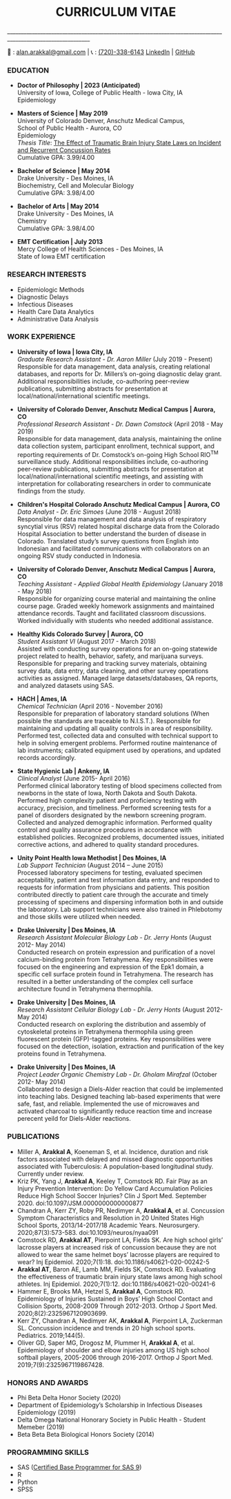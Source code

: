 <h1 align="center">CURRICULUM VITAE</h1>
____________________________________________________________________________________________________________

📧 : [alan.arakkal@gmail.com](mailto:alan.arakkal@gmail.com)  |  📞 : [(720)-338-6143](tel:7203381643)
[LinkedIn](https://www.linkedin.com/in/alan-arakkal-277025a0/)  | [GitHub](https://github.com/a1arakkal) 

### EDUCATION

  -  **Doctor of Philosophy | 2023 (Anticipated)**<br>
  University of Iowa, College of Public Health - Iowa City, IA<br>
  Epidemiology
  
  -  **Masters of Science | May 2019** <br>
  University of Colorado Denver, Anschutz Medical Campus,<br>
  School of Public Health - Aurora, CO<br>
  Epidemiology <br>
  _Thesis Title_: [The Effect of Traumatic Brain Injury State Laws on Incident and Recurrent Concussion Rates](https://mountainscholar.org/handle/10968/3443)<br>
  Cumulative GPA: 3.99/4.00
  
  -  **Bachelor of Science | May 2014**<br>
  Drake University - Des Moines, IA<br>
  Biochemistry, Cell and Molecular Biology<br>
  Cumulative GPA: 3.98/4.00
  
  -  **Bachelor of Arts | May 2014**<br>
  Drake University - Des Moines, IA<br>
  Chemistry<br>
  Cumulative GPA: 3.98/4.00
  
  -  **EMT Certification | July 2013**<br>
  Mercy College of Health Sciences - Des Moines, IA<br>
  State of Iowa EMT certification


### RESEARCH INTERESTS
  -  Epidemiologic Methods
  -  Diagnostic Delays
  -  Infectious Diseases
  -  Health Care Data Analytics
  -  Administrative Data Analysis
  
### WORK EXPERIENCE

  -  **University of Iowa | Iowa City, IA**<br>
  _Graduate Research Assistant - Dr. Aaron Miller_	(July 2019 - Present)<br>
  Responsible for data management, data analysis, creating relational databases, and reports for Dr. Millers’s on-going diagnostic delay grant. Additional responsibilities include, co-authoring peer-review publications, submitting abstracts for presentation at local/national/international scientific meetings.
  
  -  **University of Colorado Denver, Anschutz Medical Campus | Aurora, CO**<br>
  _Professional Research Assistant - Dr. Dawn Comstock_	(April 2018 - May 2019)<br>
  Responsible for data management, data analysis, maintaining the online data collection system, participant enrollment, technical support, and reporting       requirements of Dr. Comstock’s on-going High School RIO<sup>TM</sup> surveillance study. Additional responsibilities include, co-authoring peer-review publications, submitting abstracts for presentation at local/national/international scientific meetings, and assisting with interpretation for collaborating researchers in order to communicate findings from the study.

  -  **Children's Hospital Colorado Anschutz Medical Campus | Aurora, CO**<br>
_Data Analyst - Dr. Eric Simoes_	(June 2018 - August 2018)<br>
Responsible for data management and data analysis of respiratory syncytial virus (RSV) related hospital discharge data from the Colorado Hospital Association to better understand the burden of disease in Colorado. Translated study’s survey questions from English into Indonesian and facilitated communications with collaborators on an ongoing RSV study conducted in Indonesia. 

  -  **University of Colorado Denver, Anschutz Medical Campus | Aurora, CO**<br>
  _Teaching Assistant - Applied Global Health Epidemiology_	(January 2018 - May 2018)<br>
  Responsible for organizing course material and maintaining the online course page. Graded weekly homework assignments and maintained attendance records. Taught and facilitated classroom discussions. Worked individually with students who needed additional assistance.
  
  -  **Healthy Kids Colorado Survey | Aurora, CO**<br>
  _Student Assistant VI_ (August 2017 - March 2018)<br>
  Assisted with conducting survey operations for an on-going statewide project related to health, behavior, safety, and marijuana surveys. Responsible for preparing and tracking survey materials, obtaining survey data, data entry, data cleaning, and other survey operations activities as assigned. Managed large datasets/databases, QA reports, and analyzed datasets using SAS.
  
  -  **HACH | Ames, IA**<br>
  _Chemical Technician_ (April 2016 - November 2016)<br>
  Responsible for preparation of laboratory standard solutions (When possible the standards are traceable to N.I.S.T.). Responsible for maintaining and updating all quality controls in area of responsibility. Performed test, collected data and consulted with technical support to help in solving emergent problems. Performed routine maintenance of lab instruments; calibrated equipment used by operations, and updated records accordingly.
  
  -  **State Hygienic Lab | Ankeny, IA**<br>
  _Clinical Analyst_ (June 2015- April 2016)<br>
  Performed clinical laboratory testing of blood specimens collected from newborns in the state of Iowa, North Dakota and South Dakota. Performed high complexity patient and proficiency testing with accuracy, precision, and timeliness. Performed screening tests for a panel of disorders designated by the newborn screening program. Collected and analyzed demographic information. Performed quality control and quality assurance procedures in accordance with established policies. Recognized problems, documented issues, initiated corrective actions, and adhered to quality standard procedures.
  
  - **Unity Point Health Iowa Methodist | Des Moines, IA**<br>
  _Lab Support Technician_ (August 2014 – June 2015)<br>
  Processed laboratory specimens for testing, evaluated specimen acceptability, patient and test information data entry, and responded to requests for information from physicians and patients. This position contributed directly to patient care through the accurate and timely processing of specimens and dispersing information both in and outside the laboratory. Lab support technicians were also trained in Phlebotomy and those skills were utilized when needed.

  - **Drake University | Des Moines, IA**<br>
  _Research Assistant Molecular Biology Lab - Dr. Jerry Honts_ (August 2012- May 2014)<br>
  Conducted research on protein expression and purification of a novel calcium-binding protein from Tetrahymena. Key responsibilities were focused on the engineering and expression of the Epk1 domain, a specific cell surface protein found in Tetrahymena. The research has resulted in a better understanding of the complex cell surface architecture found in Tetrahymena thermophila.

  - **Drake University | Des Moines, IA**<br>
  _Research Assistant Cellular Biology Lab - Dr. Jerry Honts_ (August 2012- May 2014)<br>
  Conducted research on exploring the distribution and assembly of cytoskeletal proteins in Tetrahymena thermophila using green fluorescent protein (GFP)-tagged proteins. Key responsibilities were focused on the detection, isolation, extraction and purification of the key proteins found in Tetrahymena.

  - **Drake University | Des Moines, IA**<br>
  _Project Leader Organic Chemistry Lab - Dr. Gholam Mirafzal_ (October 2012- May 2014)<br>
  Collaborated to design a Diels-Alder reaction that could be implemented into teaching labs. Designed teaching lab-based experiments that were safe, fast, and reliable. Implemented the use of microwaves and activated charcoal to significantly reduce reaction time and increase perecent yeild for Diels-Alder reactions. 
  
### PUBLICATIONS
  -  Miller A, **Arakkal A**, Koeneman S, et al. Incidence, duration and risk factors associated with delayed and missed diagnostic opportunities associated with Tuberculosis: A population-based longitudinal study. Currently under review.
  -  Kriz PK, Yang J, **Arakkal A**, Keeley T, Comstock RD. Fair Play as an Injury Prevention Intervention: Do Yellow Card Accumulation Policies Reduce High School Soccer Injuries? Clin J Sport Med. September 2020. doi:10.1097/JSM.0000000000000877
  -  Chandran A, Kerr ZY, Roby PR, Nedimyer A, **Arakkal A**, et al. Concussion Symptom Characteristics and Resolution in 20 United States High School Sports, 2013/14-2017/18 Academic Years. Neurosurgery. 2020;87(3):573-583. doi:10.1093/neuros/nyaa091
  -  Comstock RD, **Arakkal AT**, Pierpoint LA, Fields SK. Are high school girls’ lacrosse players at increased risk of concussion because they are not allowed to wear the same helmet boys’ lacrosse players are required to wear? Inj Epidemiol. 2020;7(1):18. doi:10.1186/s40621-020-00242-5
  -  **Arakkal AT**, Baron AE, Lamb MM, Fields SK, Comstock RD. Evaluating the effectiveness of traumatic brain injury state laws among high school athletes. Inj Epidemiol. 2020;7(1):12. doi:10.1186/s40621-020-00241-6
  -  Hammer E, Brooks MA, Hetzel S, **Arakkal A**, Comstock RD. Epidemiology of Injuries Sustained in Boys’ High School Contact and Collision Sports, 2008-2009 Through 2012-2013. Orthop J Sport Med. 2020;8(2):2325967120903699.
  -  Kerr ZY, Chandran A, Nedimyer AK, **Arakkal A**, Pierpoint LA, Zuckerman SL. Concussion incidence and trends in 20 high school sports. Pediatrics. 2019;144(5).
  -  Oliver GD, Saper MG, Drogosz M, Plummer H, **Arakkal A**, et al. Epidemiology of shoulder and elbow injuries among US high school softball players, 2005-2006 through 2016-2017. Orthop J Sport Med. 2019;7(9):2325967119867428.
  
### HONORS AND AWARDS 
  -  Phi Beta Delta Honor Society (2020)
  -  Department of Epidemiology’s Scholarship in Infectious Diseases Epidemiology (2019)
  -  Delta Omega National Honorary Society in Public Health  - Student Memeber (2019)
  -  Beta Beta Beta Biological Honors Society (2014)

### PROGRAMMING SKILLS
  -  SAS ([Certified Base Programmer for SAS 9](https://www.certmetrics.com/SAS/public/candidate_directory_search_detail.aspx?cid=146804))
  -  R
  -  Python
  -  SPSS

